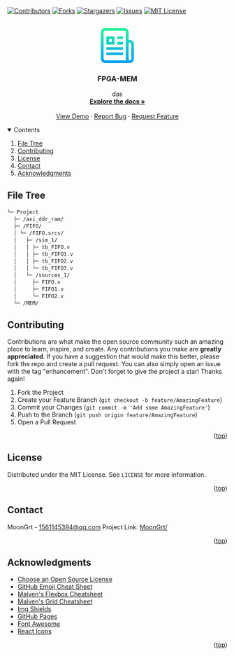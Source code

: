<div id="top"></div>

[![Contributors][contributors-shield]][contributors-url]
[![Forks][forks-shield]][forks-url]
[![Stargazers][stars-shield]][stars-url]
[![Issues][issues-shield]][issues-url]
[![MIT License][license-shield]][license-url]


<!-- PROJECT LOGO -->
<br />
<div align="center">
	<a href="https://github.com/MoonGrt/FPGA-MEM">
	<img src="images/logo.png" alt="Logo" width="80" height="80">
	</a>
<h3 align="center">FPGA-MEM</h3>
	<p align="center">
	das
	<br />
	<a href="https://github.com/MoonGrt/FPGA-MEM"><strong>Explore the docs »</strong></a>
	<br />
	<br />
	<a href="https://github.com/MoonGrt/FPGA-MEM">View Demo</a>
	·
	<a href="https://github.com/MoonGrt/FPGA-MEM/issues">Report Bug</a>
	·
	<a href="https://github.com/MoonGrt/FPGA-MEM/issues">Request Feature</a>
	</p>
</div>


<!-- CONTENTS -->
<details open>
  <summary>Contents</summary>
  <ol>
    <li><a href="#file-tree">File Tree</a></li>
    <li><a href="#contributing">Contributing</a></li>
    <li><a href="#license">License</a></li>
    <li><a href="#contact">Contact</a></li>
    <li><a href="#acknowledgments">Acknowledgments</a></li>
  </ol>
</details>


<!-- FILE TREE -->
## File Tree

```
└─ Project
  ├─ /axi_ddr_ram/
  ├─ /FIFO/
  │ └─ /FIFO.srcs/
  │   ├─ /sim_1/
  │   │ ├─ tb_FIFO.v
  │   │ ├─ tb_FIFO1.v
  │   │ ├─ tb_FIFO2.v
  │   │ └─ tb_FIFO3.v
  │   └─ /sources_1/
  │     ├─ FIFO.v
  │     ├─ FIFO1.v
  │     └─ FIFO2.v
  └─ /MEM/

```


<!-- CONTRIBUTING -->
## Contributing
Contributions are what make the open source community such an amazing place to learn, inspire, and create. Any contributions you make are **greatly appreciated**.
If you have a suggestion that would make this better, please fork the repo and create a pull request. You can also simply open an issue with the tag "enhancement".
Don't forget to give the project a star! Thanks again!
1. Fork the Project
2. Create your Feature Branch (`git checkout -b feature/AmazingFeature`)
3. Commit your Changes (`git commit -m 'Add some AmazingFeature'`)
4. Push to the Branch (`git push origin feature/AmazingFeature`)
5. Open a Pull Request
<p align="right">(<a href="#top">top</a>)</p>


<!-- LICENSE -->
## License
Distributed under the MIT License. See `LICENSE` for more information.
<p align="right">(<a href="#top">top</a>)</p>


<!-- CONTACT -->
## Contact
MoonGrt - 1561145394@qq.com
Project Link: [MoonGrt/](https://github.com/MoonGrt/)
<p align="right">(<a href="#top">top</a>)</p>


<!-- ACKNOWLEDGMENTS -->
## Acknowledgments
* [Choose an Open Source License](https://choosealicense.com)
* [GitHub Emoji Cheat Sheet](https://www.webpagefx.com/tools/emoji-cheat-sheet)
* [Malven's Flexbox Cheatsheet](https://flexbox.malven.co/)
* [Malven's Grid Cheatsheet](https://grid.malven.co/)
* [Img Shields](https://shields.io)
* [GitHub Pages](https://pages.github.com)
* [Font Awesome](https://fontawesome.com)
* [React Icons](https://react-icons.github.io/react-icons/search)   
<p align="right">(<a href="#top">top</a>)</p>


<!-- MARKDOWN LINKS & IMAGES -->
<!-- https://www.markdownguide.org/basic-syntax/#reference-style-links -->
[contributors-shield]: https://img.shields.io/github/contributors/MoonGrt/FPGA-MEM.svg?style=for-the-badge
[contributors-url]: https://github.com/MoonGrt/FPGA-MEM/graphs/contributors
[forks-shield]: https://img.shields.io/github/forks/MoonGrt/FPGA-MEM.svg?style=for-the-badge
[forks-url]: https://github.com/MoonGrt/FPGA-MEM/network/members
[stars-shield]: https://img.shields.io/github/stars/MoonGrt/FPGA-MEM.svg?style=for-the-badge
[stars-url]: https://github.com/MoonGrt/FPGA-MEM/stargazers
[issues-shield]: https://img.shields.io/github/issues/MoonGrt/FPGA-MEM.svg?style=for-the-badge
[issues-url]: https://github.com/MoonGrt/FPGA-MEM/issues
[license-shield]: https://img.shields.io/github/license/MoonGrt/FPGA-MEM.svg?style=for-the-badge
[license-url]: https://github.com/MoonGrt/FPGA-MEM/blob/master/LICENSE

